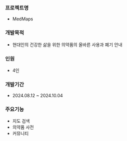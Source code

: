 ### **프로젝트명**
- MedMaps

### **개발목적** 
- 현대인의 건강한 삶을 위한 의약품의 올바른 사용과 폐기 안내

### **인원** 
- 4인 

### **개발기간** 
- 2024.08.12 ~ 2024.10.04

### **주요기능** 
- 지도 검색
- 의약품 사전
- 커뮤니티
